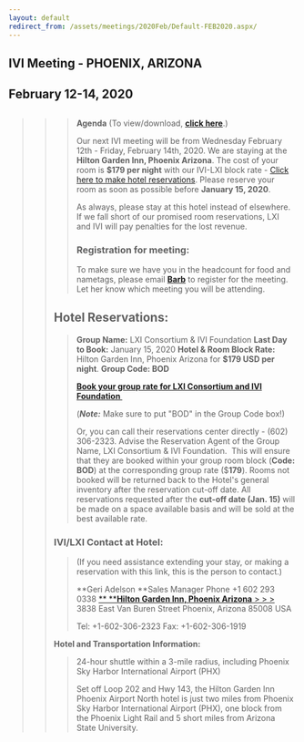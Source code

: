 ```yaml
---
layout: default
redirect_from: /assets/meetings/2020Feb/Default-FEB2020.aspx/
---
```

<div id="rightCol0">

<div data-align="center">

## IVI Meeting - PHOENIX, ARIZONA

## February 12-14, 2020

</div>

> > > ##
> > >
> > > **Agenda** (To view/download, **[click here](IVI_Agenda_2020-02.v2.pdf)**.)
> > >
> > > Our next IVI meeting will be from Wednesday February 12th -
> > > Friday, February 14th, 2020. We are staying at the **Hilton Garden
> > > Inn, Phoenix Arizona**. The cost of your room is **$179 per
> > > night** with our IVI-LXI block rate - [Click here to make hotel reservations](https://hiltongardeninn.hilton.com/en/gi/groups/personalized/P/PHXANGI-BOD-20200209/index.jhtml?WT.mc_id=POG).
> > > Please reserve your room as soon as possible before **January 15,
> > > 2020**.
> > >
> > > As always, please stay at this hotel instead of elsewhere. If we
> > > fall short of our promised room reservations, LXI and IVI will pay
> > > penalties for the lost revenue.
> > >
> > > ### **Registration for meeting:**
> > >
> > > To make sure we have you in the headcount for food and nametags,
> > > please email [**Barb**](mailto:bode.admin@comcast.net) to register
> > > for the meeting. Let her know which meeting you will be attending.
> >
> > ## **Hotel Reservations:**
> >
> > > **Group Name:** LXI Consortium & IVI Foundation
> > > **Last Day to Book:** January 15, 2020
> > > **Hotel & Room Block Rate:** Hilton Garden Inn, Phoenix Arizona
> > > for **$179 USD per night**.
> > > **Group Code: BOD**
> > >
> > > **[Book your group rate for LXI Consortium and IVI Foundation ](https://hiltongardeninn.hilton.com/en/gi/groups/personalized/P/PHXANGI-BOD-20200209/index.jhtml?WT.mc_id=POG)**
> > >
> > > (***Note:*** Make sure to put "BOD" in the Group Code box\!)
> > >
> > > Or, you can call their reservations center directly - (602)
> > > 306-2323. Advise the Reservation Agent of the Group Name, LXI
> > > Consortium & IVI Foundation.  This will ensure that they are
> > > booked within your group room block (**Code: BOD**) at the
> > > corresponding group rate ($**179**). Rooms not booked will be
> > > returned back to the Hotel's general inventory after the
> > > reservation cut-off date. All reservations requested after the
> > > **cut-off date (Jan. 15)** will be made on a space available basis
> > > and will be sold at the best available rate.
> >
> > ### **IVI/LXI Contact at Hotel:**
> >
> > > (If you need assistance extending your stay, or making a
> > > reservation with this link, this is the person to contact.)
> > >
> > > **Geri Adelson
> > > **Sales Manager
> > > Phone +1 602 293 0338 [**
> > > **<span style="font-weight: bold;">Hilton Garden Inn, Phoenix
> > > Arizona</span> > > > ](https://hiltongardeninn.hilton.com/en/gi/groups/personalized/P/PHXANGI-BOD-20200209/index.jhtml?WT.mc_id=POG)
> > > 3838 East Van Buren Street
> > > Phoenix, Arizona 85008
> > > USA
> > >
> > > Tel: +1-602-306-2323
> > > Fax: +1-602-306-1919
> >
> > **Hotel and Transportation Information:**
> >
> > > 24-hour shuttle within a 3-mile radius, including Phoenix Sky
> > > Harbor International Airport (PHX)
> > >
> > > Set off Loop 202 and Hwy 143, the Hilton Garden Inn Phoenix
> > > Airport North hotel is just two miles from Phoenix Sky Harbor
> > > International Airport (PHX), one block from the Phoenix Light Rail
> > > and 5 short miles from Arizona State University.

</div>

